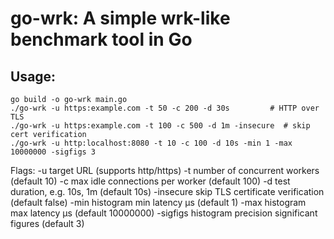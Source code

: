 # go-wrk: A simple wrk-like benchmark tool in Go
 
## Usage:
```
go build -o go-wrk main.go
./go-wrk -u https:example.com -t 50 -c 200 -d 30s         # HTTP over TLS
./go-wrk -u https:example.com -t 100 -c 500 -d 1m -insecure  # skip cert verification
./go-wrk -u http:localhost:8080 -t 10 -c 100 -d 10s -min 1 -max 10000000 -sigfigs 3
```
Flags:
-u         target URL (supports http/https)
-t         number of concurrent workers (default 10)
-c         max idle connections per worker (default 100)
-d         test duration, e.g. 10s, 1m (default 10s)
-insecure  skip TLS certificate verification (default false)
-min       histogram min latency µs (default 1)
-max       histogram max latency µs (default 10000000)
-sigfigs   histogram precision significant figures (default 3)
